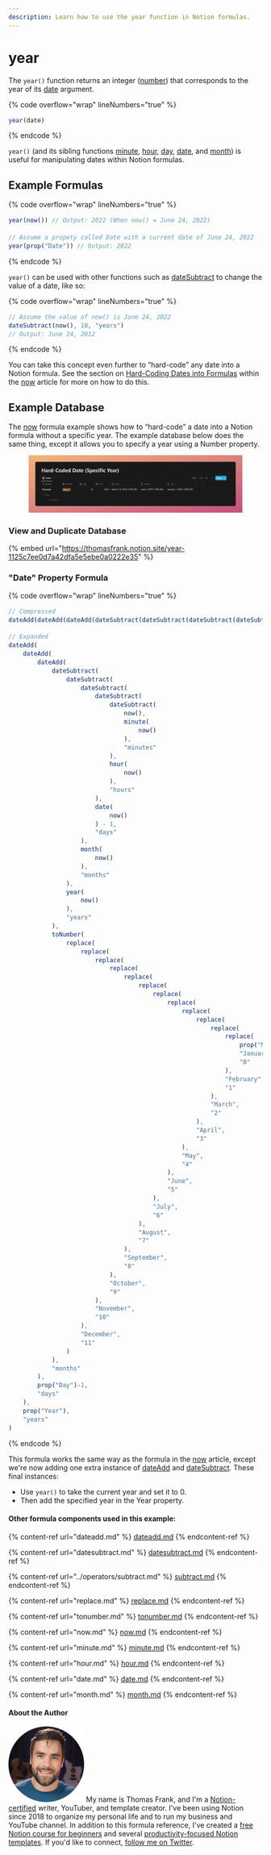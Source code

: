 ```yaml
---
description: Learn how to use the year function in Notion formulas.
---
```


# year

The `year()` function returns an integer ([number](../../formula-basics/data-types/number.md)) that corresponds to the year of its [date](../../formula-basics/data-types/date-data-type.md) argument.

{% code overflow="wrap" lineNumbers="true" %}
```jsx
year(date)
```
{% endcode %}

`year()` (and its sibling functions [minute](minute.md), [hour](hour.md), [day](day.md), [date](date.md), and [month](month.md)) is useful for manipulating dates within Notion formulas.

## Example Formulas

{% code overflow="wrap" lineNumbers="true" %}
```jsx
year(now()) // Output: 2022 (When now() = June 24, 2022)

// Assume a propety called Date with a current date of June 24, 2022
year(prop("Date")) // Output: 2022
```
{% endcode %}

`year()` can be used with other functions such as [dateSubtract](datesubtract.md) to change the value of a date, like so:

{% code overflow="wrap" lineNumbers="true" %}
```jsx
// Assume the value of now() is June 24, 2022
dateSubtract(now(), 10, "years")
// Output: June 24, 2012
```
{% endcode %}

You can take this concept even further to “hard-code” any date into a Notion formula. See the section on [Hard-Coding Dates into Formulas](now.md#use-now-to-hard-code-a-specific-date-in-a-notion-formula) within the [now](now.md) article for more on how to do this.

## Example Database

The [now](now.md) formula example shows how to “hard-code” a date into a Notion formula without a specific year. The example database below does the same thing, except it allows you to specify a year using a Number property.

<figure><img src="../../.gitbook/assets/Year Function - Notion Formulas.png" alt=""><figcaption></figcaption></figure>

### View and Duplicate Database

{% embed url="https://thomasfrank.notion.site/year-1125c7ee0d7a42dfa5e5ebe0a0222e35" %}

### "Date" Property Formula

{% code overflow="wrap" lineNumbers="true" %}
```jsx
// Compressed
dateAdd(dateAdd(dateAdd(dateSubtract(dateSubtract(dateSubtract(dateSubtract(dateSubtract(now(), minute(now()), "minutes"), hour(now()), "hours"), date(now()) - 1, "days"), month(now()), "months"), year(now()), "years"), toNumber(replace(replace(replace(replace(replace(replace(replace(replace(replace(replace(replace(replace(prop("Month"), "January", "0"), "February", "1"), "March", "2"), "April", "3"), "May", "4"), "June", "5"), "July", "6"), "August", "7"), "September", "8"), "October", "9"), "November", "10"), "December", "11")), "months"), prop("Day") - 1, "days"), prop("Year"), "years")

// Expanded
dateAdd(
    dateAdd(
        dateAdd(
            dateSubtract(
                dateSubtract(
                    dateSubtract(
                        dateSubtract(
                            dateSubtract(
                                now(), 
                                minute(
                                    now()
                                ), 
                                "minutes"
                            ), 
                            hour(
                                now()
                            ), 
                            "hours"
                        ), 
                        date(
                            now()
                        ) - 1, 
                        "days"
                    ), 
                    month(
                        now()
                    ), 
                    "months"
                ),
                year(
                    now()
                ),
                "years"
            ), 
            toNumber(
                replace(
                    replace(
                        replace(
                            replace(
                                replace(
                                    replace(
                                        replace(
                                            replace(
                                                replace(
                                                    replace(
                                                        replace(
                                                            replace(
                                                                prop("Month"),
                                                                "January",
                                                                "0"
                                                            ),
                                                            "February",
                                                            "1"
                                                        ),
                                                        "March",
                                                        "2"
                                                    ),
                                                    "April",
                                                    "3"
                                                ),
                                                "May",
                                                "4"
                                            ),
                                            "June",
                                            "5"
                                        ),
                                        "July",
                                        "6"
                                    ),
                                    "August",
                                    "7"
                                ),
                                "September",
                                "8"
                            ),
                            "October",
                            "9"
                        ),
                        "November",
                        "10"
                    ),
                    "December",
                    "11"
                )
            ), 
            "months"
        ), 
        prop("Day")-1, 
        "days"
    ),
    prop("Year"),
    "years"
)
```
{% endcode %}

This formula works the same way as the formula in the [now](now.md#date-property-formula) article, except we're now adding one extra instance of [dateAdd](dateadd.md) and [dateSubtract](datesubtract.md). These final instances:

* Use `year()` to take the current year and set it to 0.
* Then add the specified year in the Year property.

#### Other formula components used in this example:

{% content-ref url="dateadd.md" %}
[dateadd.md](dateadd.md)
{% endcontent-ref %}

{% content-ref url="datesubtract.md" %}
[datesubtract.md](datesubtract.md)
{% endcontent-ref %}

{% content-ref url="../operators/subtract.md" %}
[subtract.md](../operators/subtract.md)
{% endcontent-ref %}

{% content-ref url="replace.md" %}
[replace.md](replace.md)
{% endcontent-ref %}

{% content-ref url="tonumber.md" %}
[tonumber.md](tonumber.md)
{% endcontent-ref %}

{% content-ref url="now.md" %}
[now.md](now.md)
{% endcontent-ref %}

{% content-ref url="minute.md" %}
[minute.md](minute.md)
{% endcontent-ref %}

{% content-ref url="hour.md" %}
[hour.md](hour.md)
{% endcontent-ref %}

{% content-ref url="date.md" %}
[date.md](date.md)
{% endcontent-ref %}

{% content-ref url="month.md" %}
[month.md](month.md)
{% endcontent-ref %}

#### About the Author

<img src="../../.gitbook/assets/Notion Fundamentals with Thomas Frank - Avatar 2021 compressed (1).png" alt="" data-size="line"> My name is Thomas Frank, and I'm a [Notion-certified](https://www.credly.com/badges/95fae13a-17bf-4b4a-a3d2-d58c8a3e6a2a/public\_url) writer, YouTuber, and template creator. I've been using Notion since 2018 to organize my personal life and to run my business and YouTube channel. In addition to this formula reference, I've created a [free Notion course for beginners](https://thomasjfrank.com/fundamentals/) and several [productivity-focused Notion templates](https://thomasjfrank.com/templates/). If you'd like to connect, [follow me on Twitter](https://twitter.com/TomFrankly).
